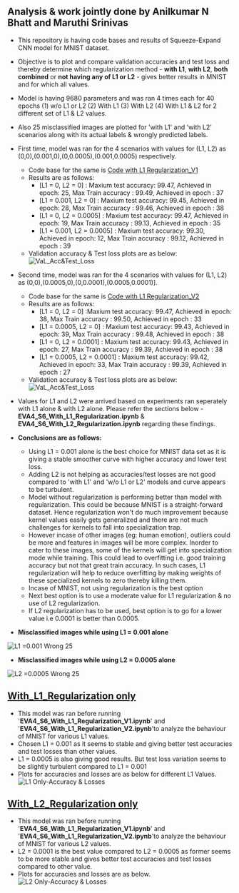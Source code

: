 Analysis & work jointly done by Anilkumar N Bhatt and Maruthi Srinivas
----------------------------------------------------------------------

- This repository is having code bases and results of Squeeze-Expand CNN model for MNIST dataset.
- Objective is to plot and compare validation accuracies and test loss and thereby determine which regularization method - **with L1**, **with L2**, **both combined** or **not having any of L1 or L2** - gives better results in MNIST and for which all values.
- Model is having 9680 parameters and was ran 4 times each for 40 epochs (1) w/o L1 or L2 (2) With L1 (3) With L2 (4) With L1 & L2 for 2 different set of L1 & L2 values.
- Also 25 misclassified images are plotted for 'with L1' and 'with L2' scenarios along with its actual labels & wrongly predicted labels.
- First time, model was ran for the 4 scenarios with values for (L1, L2) as (0,0),(0.001,0),(0,0.0005),(0.001,0.0005) respectively.
  - Code base for the same is [Code with L1 Regularization_V1](EVA4_S6_Regularization_V1.ipynb)
  - Results are as follows:
      - [L1 = 0, L2 = 0] : Maxium test accuracy: 99.47, Achieved in epoch: 25, Max Train accuracy : 99.49, Achieved in epoch : 37
      - [L1 = 0.001, L2 = 0] : Maxium test accuracy: 99.45, Achieved in epoch: 28, Max Train accuracy : 99.46, Achieved in epoch : 38
      - [L1 = 0, L2 = 0.0005] : Maxium test accuracy: 99.47, Achieved in epoch: 19, Max Train accuracy : 99.13, Achieved in epoch : 35
      - [L1 = 0.001, L2 = 0.0005] : Maxium test accuracy: 99.30, Achieved in epoch: 12, Max Train accuracy : 99.12, Achieved in epoch : 39
  - Validation accuracy & Test loss plots are as below:
  ![VaL_Acc&Test_Loss](https://github.com/anilbhatt1/Deep_Learning_EVA4_Phase1/blob/master/S6-L1_L2Regularization/Val_Test%20Accuracies.png)
- Second time, model was ran for the 4 scenarios with values for (L1, L2) as (0,0),(0.0005,0),(0,0.0001),(0.0005,0.0001)].
  - Code base for the same is [Code with L1 Regularization_V2](EVA4_S6_Regularization_V2.ipynb)
  - Results are as follows:
      - [L1 = 0, L2 = 0] :Maxium test accuracy: 99.47, Achieved in epoch: 38, Max Train accuracy : 99.50, Achieved in epoch : 33
      - [L1 = 0.0005, L2 = 0] : Maxium test accuracy: 99.43, Achieved in epoch: 39, Max Train accuracy : 99.48, Achieved in epoch : 38
      - [L1 = 0, L2 = 0.0001] : Maxium test accuracy: 99.43, Achieved in epoch: 27, Max Train accuracy : 99.39, Achieved in epoch : 38
      - [L1 = 0.0005, L2 = 0.0001] : Maxium test accuracy: 99.42, Achieved in epoch: 33, Max Train accuracy : 99.39, Achieved in epoch : 27
  - Validation accuracy & Test loss plots are as below:
  ![VaL_Acc&Test_Loss](https://github.com/anilbhatt1/Deep_Learning_EVA4_Phase1/blob/master/S6-L1_L2Regularization/Val_Test%20Accuracies_Final%20L1_L2%20Model_V2.png)
- Values for L1 and L2 were arrived based on experiments ran seperately with L1 alone & with L2 alone. Please refer the sections below - **EVA4_S6_With_L1_Regularization.ipynb** & **EVA4_S6_With_L2_Regularization.ipynb** regarding these findings.
- **Conclusions are as follows:**
  - Using L1 = 0.001 alone is the best choice for MNIST data set as it is giving a stable smoother curve with higher accuracy and lower test loss.
  - Adding L2 is not helping as accuracies/test losses are not good compared to 'with L1' and 'w/o L1 or L2' models and curve appears to be turbulent.
  - Model without regularization is performing better than model with regularization. This could be because MNIST is a straight-forward dataset. Hence regularization won't do much improvement because kernel values easily gets generalized and there are not much challenges for kernels to fall into specialization trap. 
  - However incase of other images (eg: human emotion), outliers could be more and features in images will be more complex. Inorder to cater to these images, some of the kernels will get into specialization mode while training. This could lead to overfitting i.e. good training accuracy but not that great train accuracy. In such cases, L1 regularization will help to reduce overfitting by making weights of these specialized kernels to zero thereby killing them.
  - Incase of MNIST, not using regularization is the best option
  - Next best option is to use a moderate value for L1 regularization & no use of L2 regularization.
  - If L2 regularization has to be used, best option is to go for a lower value i.e 0.0001 is better than 0.0005.
  
 - **Misclassified images while using L1 = 0.001 alone**

![L1 =0.001 Wrong 25](https://github.com/anilbhatt1/Deep_Learning_EVA4_Phase1/blob/master/S6-L1_L2Regularization/25%20Misclassied%20Images_With%20L1%3D0.001.png)

 - **Misclassified images while using L2 = 0.0005 alone**
 
 ![L2 =0.0005 Wrong 25](https://github.com/anilbhatt1/Deep_Learning_EVA4_Phase1/blob/master/S6-L1_L2Regularization/25%20Misclassied%20Images_With%20L2%3D0.0005.png)
 
[With_L1_Regularization only](EVA4_S6_With_L1_Regularization.ipynb)
------------------------------------
- This model was ran before running '**EVA4_S6_With_L1_Regularization_V1.ipynb**' and '**EVA4_S6_With_L1_Regularization_V2.ipynb**'to analyze the behaviour of MNIST for various L1 values.
- Chosen L1 = 0.001 as it seems to stable and giving better test accuracies and test losses than other values.
- L1 = 0.0005 is also giving good results. But test loss variation seems to be slightly turbulent compared to L1 = 0.001
- Plots for accuracies and losses are as below for different L1 Values.
![L1 Only-Accuracy & Losses](https://github.com/anilbhatt1/Deep_Learning_EVA4_Phase1/blob/master/S6-L1_L2Regularization/Val%20Accuracy_Losses%20for%20diff%20L1%20values.png)

[With_L2_Regularization only](EVA4_S6_With_L2_Regularization.ipynb)
------------------------------------
- This model was ran before running '**EVA4_S6_With_L1_Regularization_V1.ipynb**' and '**EVA4_S6_With_L1_Regularization_V2.ipynb**'to analyze the behaviour of MNIST for various L2 values.
- L2 = 0.0001 is the best value compared to L2 = 0.0005 as former seems to be more stable and gives better test accuracies and test losses compared to other value.
- Plots for accuracies and losses are as below.
![L2 Only-Accuracy & Losses](https://github.com/anilbhatt1/Deep_Learning_EVA4_Phase1/blob/master/S6-L1_L2Regularization/Val%20Accuracy_Losses%20for%20diff%20L2%20values.png)
